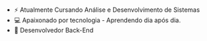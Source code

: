 - ⚡ Atualmente Cursando Análise e Desenvolvimento de Sistemas 
- 💻 Apaixonado por tecnologia - Aprendendo dia após dia. 
- 🤖 Desenvolvedor Back-End

<!---
marlonknupp/marlonknupp is a ✨ special ✨ repository because its `README.md` (this file) appears on your GitHub profile.
You can click the Preview link to take a look at your changes.
--->
